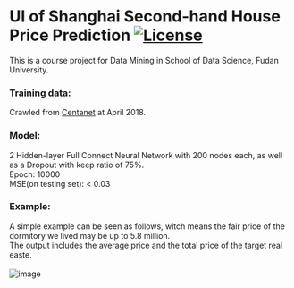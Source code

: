 # UI of Shanghai Second-hand House Price Prediction [![License](https://img.shields.io/badge/license-MIT-blue.svg)](./LICENSE.md)
This is a course project for Data Mining in School of Data Science, Fudan University.</br>

### Training data:
Crawled from [Centanet](http://sh.centanet.com/) at April 2018.</br>

### Model:
2 Hidden-layer Full Connect Neural Network with 200 nodes each, as well as a Dropout with keep ratio of 75%.</br> 
Epoch: 10000</br>
MSE(on testing set): < 0.03

### Example:
A simple example can be seen as follows, witch means the fair price of the dormitory we lived may be up to 5.8 million.</br> 
The output includes the average price and the total price of the target real easte.</br>
</br>
![image](https://github.com/Coalin/User-Interface-of-Shanghai-Second-hand-House-Price-Prediction/blob/master/Images/Example.jpg)
